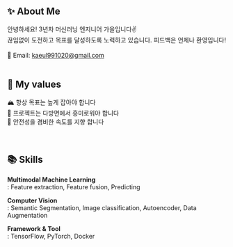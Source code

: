 ## ✨ About Me
안녕하세요! 3년차 머신러닝 엔지니어 가을입니다✌️ <br> 
끊임없이 도전하고 목표를 달성하도록 노력하고 있습니다. 피드백은 언제나 환영입니다!
<br>
<br>
📧 Email: kaeul991020@gmail.com 
<br>
<br>
## 🦋 My values
🏔 항상 목표는 높게 잡아야 합니다<br/>
🧐 프로젝트는 다방면에서 흥미로워야 합니다<br/>
🚀 안전성을 겸비한 속도를 지향 합니다<br/>
<br>
<br>
## 📚 Skills
**Multimodal Machine Learning**<br>
: Feature extraction, Feature fusion, Predicting

**Computer Vision**<br>
: Semantic Segmentation, Image classification, Autoencoder,
Data Augmentation

**Framework & Tool**<br>
: TensorFlow, PyTorch, Docker
